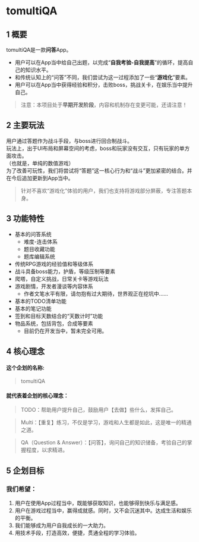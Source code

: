 # tomultiQA

## 1 概要
tomultiQA是一款**问答**App。
- 用户可以在App当中给自己出题，以完成“**自我考验-自我提高**”的循环，提高自己的知识水平。
- 和传统认知上的“问答”不同，我们尝试为这一过程添加了一些“**游戏化**”要素。
- 用户可以在App当中获得经验和积分，击败boss，挑战关卡，在娱乐当中提升自己。
> 注意：本项目处于**早期开发阶段**，内容和机制存在变更可能，还请注意！

## 2 主要玩法
用户通过答题作为战斗手段，与boss进行回合制战斗。<br>
玩法上，出于UI布局和屏幕空间的考虑，boss和玩家没有交互，只有玩家的单方面攻击。<br>
（也就是，单纯的数值游戏）<br>
为了改善可玩性，我们将尝试将“答题”这一核心行为和“战斗”更加紧密的结合。并在今后追加更新到App当中。<br>
> 针对不喜欢“游戏化”体验的用户，我们也支持将游戏部分屏蔽，专注答题本身。

## 3 功能特性
- 基本的问答系统
  - 难度-连击体系
  - 题目收藏功能
  - 题库编辑系统
- 传统RPG游戏的经验值和等级体系
- 战斗具备boss能力，护盾，等级压制等要素
- 爬塔，自定义挑战，日常关卡等游戏玩法
- 游戏剧情，开发者漫谈等内容体系
	- 作者文笔水平有限，请勿抱有过大期待，世界观正在挖坑中......
- 基本的TODO清单功能
- 基本的笔记功能
- 签到和目标天数结合的“天数计时”功能
- 物品系统，包括背包，合成等要素
	- 目前仍在开发当中，暂未完全可用。

## 4 核心理念
#### 这个企划的名称:<br>

> tomultiQA

#### 就代表着企划的核心理念：<br>
> TODO：帮助用户提升自己，鼓励用户【去做】些什么，发挥自己。

> Multi：【重复】练习，不仅是学习，游戏和人生都是如此，这是唯一的精通之道。

> QA（Question & Answer）：【问答】，询问自己的知识储备，考验自己的掌握程度，以求精进。

## 5 企划目标
### 我们希望：
1. 用户在使用App过程当中，既能够获取知识，也能够得到快乐与满足感。
2. 用户在游戏过程当中，赢得成就感。同时，又不会沉迷其中。达成生活和娱乐的平衡。
3. 我们能够成为用户自我成长的一大助力。
4. 用技术手段，打造高效，便捷，贯通全程的学习体验。
